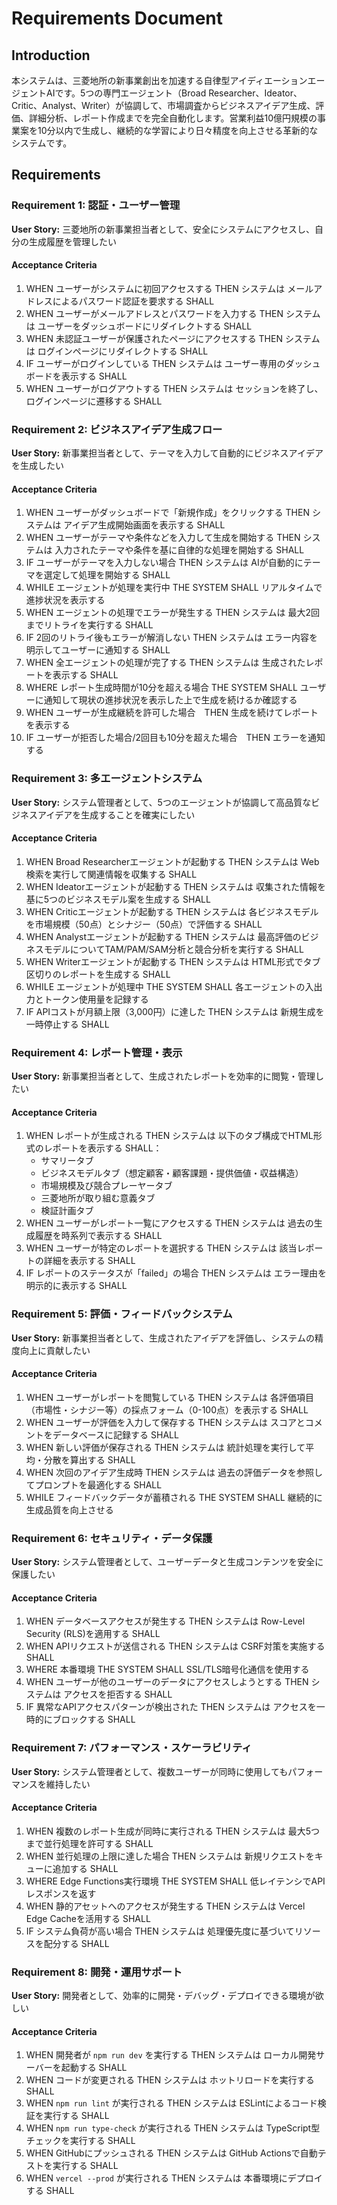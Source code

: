 # Requirements Document

## Introduction
本システムは、三菱地所の新事業創出を加速する自律型アイディエーションエージェントAIです。5つの専門エージェント（Broad Researcher、Ideator、Critic、Analyst、Writer）が協調して、市場調査からビジネスアイデア生成、評価、詳細分析、レポート作成までを完全自動化します。営業利益10億円規模の事業案を10分以内で生成し、継続的な学習により日々精度を向上させる革新的なシステムです。

## Requirements

### Requirement 1: 認証・ユーザー管理
**User Story:** 三菱地所の新事業担当者として、安全にシステムにアクセスし、自分の生成履歴を管理したい

#### Acceptance Criteria

1. WHEN ユーザーがシステムに初回アクセスする THEN システムは メールアドレスによるパスワード認証を要求する SHALL
2. WHEN ユーザーがメールアドレスとパスワードを入力する THEN システムは ユーザーをダッシュボードにリダイレクトする SHALL
3. WHEN 未認証ユーザーが保護されたページにアクセスする THEN システムは ログインページにリダイレクトする SHALL
4. IF ユーザーがログインしている THEN システムは ユーザー専用のダッシュボードを表示する SHALL
5. WHEN ユーザーがログアウトする THEN システムは セッションを終了し、ログインページに遷移する SHALL

### Requirement 2: ビジネスアイデア生成フロー
**User Story:** 新事業担当者として、テーマを入力して自動的にビジネスアイデアを生成したい

#### Acceptance Criteria

1. WHEN ユーザーがダッシュボードで「新規作成」をクリックする THEN システムは アイデア生成開始画面を表示する SHALL
2. WHEN ユーザーがテーマや条件などを入力して生成を開始する THEN システムは 入力されたテーマや条件を基に自律的な処理を開始する SHALL
3. IF ユーザーがテーマを入力しない場合 THEN システムは AIが自動的にテーマを選定して処理を開始する SHALL
4. WHILE エージェントが処理を実行中 THE SYSTEM SHALL リアルタイムで進捗状況を表示する
5. WHEN エージェントの処理でエラーが発生する THEN システムは 最大2回までリトライを実行する SHALL
6. IF 2回のリトライ後もエラーが解消しない THEN システムは エラー内容を明示してユーザーに通知する SHALL
7. WHEN 全エージェントの処理が完了する THEN システムは 生成されたレポートを表示する SHALL
8. WHERE レポート生成時間が10分を超える場合 THE SYSTEM SHALL ユーザーに通知して現状の進捗状況を表示した上で生成を続けるか確認する
9. WHEN ユーザーが生成継続を許可した場合　THEN 生成を続けてレポートを表示する
10. IF ユーザーが拒否した場合/2回目も10分を超えた場合　THEN エラーを通知する

### Requirement 3: 多エージェントシステム
**User Story:** システム管理者として、5つのエージェントが協調して高品質なビジネスアイデアを生成することを確実にしたい

#### Acceptance Criteria

1. WHEN Broad Researcherエージェントが起動する THEN システムは Web検索を実行して関連情報を収集する SHALL
2. WHEN Ideatorエージェントが起動する THEN システムは 収集された情報を基に5つのビジネスモデル案を生成する SHALL
3. WHEN Criticエージェントが起動する THEN システムは 各ビジネスモデルを市場規模（50点）とシナジー（50点）で評価する SHALL
4. WHEN Analystエージェントが起動する THEN システムは 最高評価のビジネスモデルについてTAM/PAM/SAM分析と競合分析を実行する SHALL
5. WHEN Writerエージェントが起動する THEN システムは HTML形式でタブ区切りのレポートを生成する SHALL
6. WHILE エージェントが処理中 THE SYSTEM SHALL 各エージェントの入出力とトークン使用量を記録する
7. IF APIコストが月額上限（3,000円）に達した THEN システムは 新規生成を一時停止する SHALL

### Requirement 4: レポート管理・表示
**User Story:** 新事業担当者として、生成されたレポートを効率的に閲覧・管理したい

#### Acceptance Criteria

1. WHEN レポートが生成される THEN システムは 以下のタブ構成でHTML形式のレポートを表示する SHALL：
   - サマリータブ
   - ビジネスモデルタブ（想定顧客・顧客課題・提供価値・収益構造）
   - 市場規模及び競合プレーヤータブ
   - 三菱地所が取り組む意義タブ
   - 検証計画タブ
2. WHEN ユーザーがレポート一覧にアクセスする THEN システムは 過去の生成履歴を時系列で表示する SHALL
3. WHEN ユーザーが特定のレポートを選択する THEN システムは 該当レポートの詳細を表示する SHALL
4. IF レポートのステータスが「failed」の場合 THEN システムは エラー理由を明示的に表示する SHALL

### Requirement 5: 評価・フィードバックシステム
**User Story:** 新事業担当者として、生成されたアイデアを評価し、システムの精度向上に貢献したい

#### Acceptance Criteria

1. WHEN ユーザーがレポートを閲覧している THEN システムは 各評価項目（市場性・シナジー等）の採点フォーム（0-100点）を表示する SHALL
2. WHEN ユーザーが評価を入力して保存する THEN システムは スコアとコメントをデータベースに記録する SHALL
3. WHEN 新しい評価が保存される THEN システムは 統計処理を実行して平均・分散を算出する SHALL
4. WHEN 次回のアイデア生成時 THEN システムは 過去の評価データを参照してプロンプトを最適化する SHALL
5. WHILE フィードバックデータが蓄積される THE SYSTEM SHALL 継続的に生成品質を向上させる

### Requirement 6: セキュリティ・データ保護
**User Story:** システム管理者として、ユーザーデータと生成コンテンツを安全に保護したい

#### Acceptance Criteria

1. WHEN データベースアクセスが発生する THEN システムは Row-Level Security (RLS)を適用する SHALL
2. WHEN APIリクエストが送信される THEN システムは CSRF対策を実施する SHALL
3. WHERE 本番環境 THE SYSTEM SHALL SSL/TLS暗号化通信を使用する
4. WHEN ユーザーが他のユーザーのデータにアクセスしようとする THEN システムは アクセスを拒否する SHALL
5. IF 異常なAPIアクセスパターンが検出された THEN システムは アクセスを一時的にブロックする SHALL

### Requirement 7: パフォーマンス・スケーラビリティ
**User Story:** システム管理者として、複数ユーザーが同時に使用してもパフォーマンスを維持したい

#### Acceptance Criteria

1. WHEN 複数のレポート生成が同時に実行される THEN システムは 最大5つまで並行処理を許可する SHALL
2. WHEN 並行処理の上限に達した場合 THEN システムは 新規リクエストをキューに追加する SHALL
3. WHERE Edge Functions実行環境 THE SYSTEM SHALL 低レイテンシでAPIレスポンスを返す
4. WHEN 静的アセットへのアクセスが発生する THEN システムは Vercel Edge Cacheを活用する SHALL
5. IF システム負荷が高い場合 THEN システムは 処理優先度に基づいてリソースを配分する SHALL

### Requirement 8: 開発・運用サポート
**User Story:** 開発者として、効率的に開発・デバッグ・デプロイできる環境が欲しい

#### Acceptance Criteria

1. WHEN 開発者が `npm run dev` を実行する THEN システムは ローカル開発サーバーを起動する SHALL
2. WHEN コードが変更される THEN システムは ホットリロードを実行する SHALL
3. WHEN `npm run lint` が実行される THEN システムは ESLintによるコード検証を実行する SHALL
4. WHEN `npm run type-check` が実行される THEN システムは TypeScript型チェックを実行する SHALL
5. WHEN GitHubにプッシュされる THEN システムは GitHub Actionsで自動テストを実行する SHALL
6. WHEN `vercel --prod` が実行される THEN システムは 本番環境にデプロイする SHALL